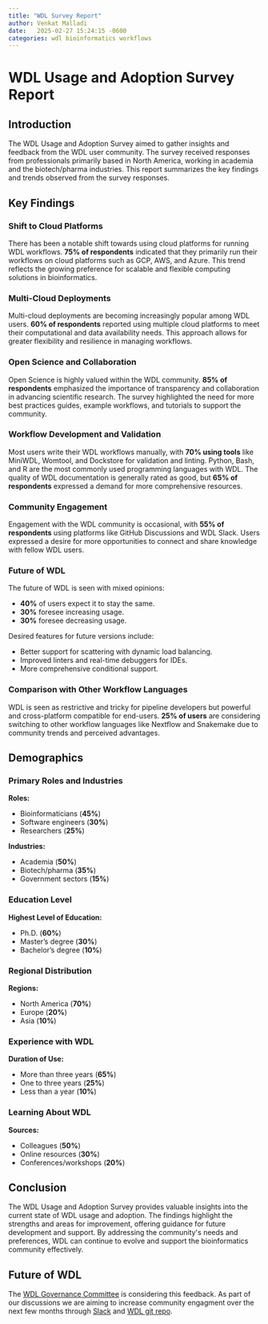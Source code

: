 ```yaml
---
title: "WDL Survey Report"
author: Venkat Malladi
date:   2025-02-27 15:24:15 -0600
categories: wdl bioinformatics workflows 
---
```


# WDL Usage and Adoption Survey Report  

## Introduction  
The WDL Usage and Adoption Survey aimed to gather insights and feedback from the WDL user community. The survey received responses from professionals primarily based in North America, working in academia and the biotech/pharma industries. This report summarizes the key findings and trends observed from the survey responses.  

## Key Findings  

### Shift to Cloud Platforms  
There has been a notable shift towards using cloud platforms for running WDL workflows. **75% of respondents** indicated that they primarily run their workflows on cloud platforms such as GCP, AWS, and Azure. This trend reflects the growing preference for scalable and flexible computing solutions in bioinformatics.  

### Multi-Cloud Deployments  
Multi-cloud deployments are becoming increasingly popular among WDL users. **60% of respondents** reported using multiple cloud platforms to meet their computational and data availability needs. This approach allows for greater flexibility and resilience in managing workflows.  

### Open Science and Collaboration  
Open Science is highly valued within the WDL community. **85% of respondents** emphasized the importance of transparency and collaboration in advancing scientific research. The survey highlighted the need for more best practices guides, example workflows, and tutorials to support the community.  

### Workflow Development and Validation  
Most users write their WDL workflows manually, with **70% using tools** like MiniWDL, Womtool, and Dockstore for validation and linting. Python, Bash, and R are the most commonly used programming languages with WDL. The quality of WDL documentation is generally rated as good, but **65% of respondents** expressed a demand for more comprehensive resources.  

### Community Engagement  
Engagement with the WDL community is occasional, with **55% of respondents** using platforms like GitHub Discussions and WDL Slack. Users expressed a desire for more opportunities to connect and share knowledge with fellow WDL users.  

### Future of WDL  
The future of WDL is seen with mixed opinions:  
- **40%** of users expect it to stay the same.  
- **30%** foresee increasing usage.  
- **30%** foresee decreasing usage.  

Desired features for future versions include:  
- Better support for scattering with dynamic load balancing.  
- Improved linters and real-time debuggers for IDEs.  
- More comprehensive conditional support.  

### Comparison with Other Workflow Languages  
WDL is seen as restrictive and tricky for pipeline developers but powerful and cross-platform compatible for end-users. **25% of users** are considering switching to other workflow languages like Nextflow and Snakemake due to community trends and perceived advantages.  

## Demographics  

### Primary Roles and Industries  
**Roles:**  
- Bioinformaticians (**45%**)  
- Software engineers (**30%**)  
- Researchers (**25%**)  

**Industries:**  
- Academia (**50%**)  
- Biotech/pharma (**35%**)  
- Government sectors (**15%**)  

### Education Level  
**Highest Level of Education:**  
- Ph.D. (**60%**)  
- Master’s degree (**30%**)  
- Bachelor’s degree (**10%**)  

### Regional Distribution  
**Regions:**  
- North America (**70%**)  
- Europe (**20%**)  
- Asia (**10%**)  

### Experience with WDL  
**Duration of Use:**  
- More than three years (**65%**)  
- One to three years (**25%**)  
- Less than a year (**10%**)  

### Learning About WDL  
**Sources:**  
- Colleagues (**50%**)  
- Online resources (**30%**)  
- Conferences/workshops (**20%**)  

## Conclusion  
The WDL Usage and Adoption Survey provides valuable insights into the current state of WDL usage and adoption. The findings highlight the strengths and areas for improvement, offering guidance for future development and support. By addressing the community's needs and preferences, WDL can continue to evolve and support the bioinformatics community effectively.  

## Future of WDL
The [WDL Governance Committee](https://github.com/openwdl/governance/blob/main/README.md) is considering this feedback. As
part of our discussions we are aiming to increase community engagment over the next few months through [Slack](https://join.slack.com/t/openwdl/shared_invite/zt-ctmj4mhf-cFBNxIiZYs6SY9HgM9UAVw) and [WDL git repo](https://github.com/openwdl/).
